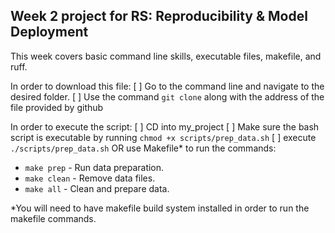 ## Week 2 project for RS: Reproducibility & Model Deployment

This week covers basic command line skills, executable files, makefile, and ruff.

In order to download this file:
[ ] Go to the command line and navigate to the desired folder.
[ ] Use the command `git clone` along with the address of the file provided by github

In order to execute the script:
[ ] CD into my_project
[ ] Make sure the bash script is executable by running `chmod +x scripts/prep_data.sh`
[ ] execute `./scripts/prep_data.sh` OR use Makefile* to run the commands:
- `make prep` - Run data preparation.
- `make clean` - Remove data files.
- `make all` - Clean and prepare data.

*You will need to have makefile build system installed in order to run the makefile commands.

